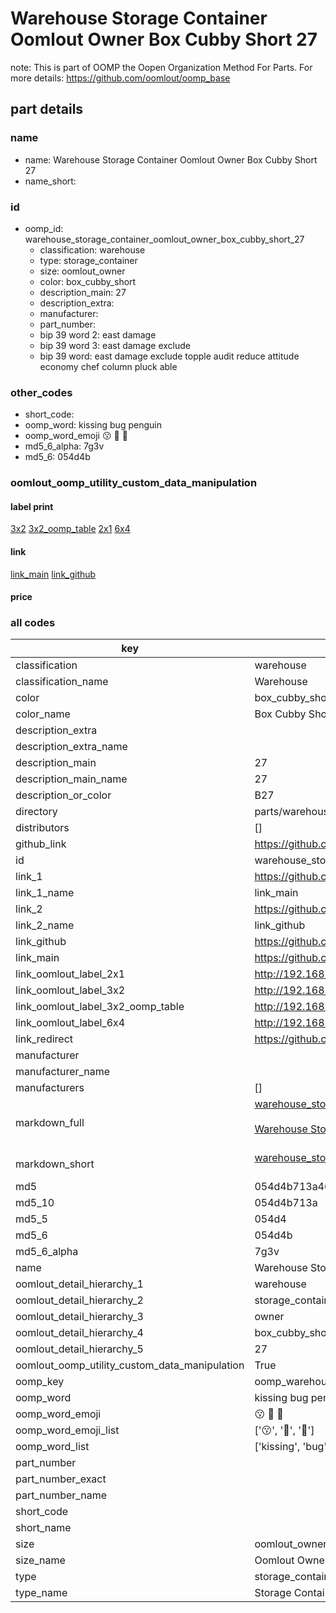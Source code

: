 # Warehouse Storage Container Oomlout Owner Box Cubby Short 27  

note: This is part of OOMP the Oopen Organization Method For Parts. For more details: https://github.com/oomlout/oomp_base

##  part details
  







### name
* name: Warehouse Storage Container Oomlout Owner Box Cubby Short 27
* name_short: 
### id
* oomp_id: warehouse_storage_container_oomlout_owner_box_cubby_short_27
  * classification: warehouse
  * type: storage_container
  * size: oomlout_owner
  * color: box_cubby_short
  * description_main: 27
  * description_extra: 
  * manufacturer: 
  * part_number: 
  * bip 39 word 2: east damage
  * bip 39 word 3: east damage exclude
  * bip 39 word: east damage exclude topple audit reduce attitude economy chef column pluck able

### other_codes
* short_code: 
* oomp_word: kissing bug penguin
* oomp_word_emoji :kissing: :bug: :penguin:
* md5_6_alpha: 7g3v
* md5_6: 054d4b






### oomlout_oomp_utility_custom_data_manipulation
#### label print
[3x2](http://192.168.1.245:1112/?label=oomp%207g3v)
[3x2_oomp_table](http://192.168.1.108:1112/?label=oomp%207g3v)
[2x1](http://192.168.1.242:1112/?label=oomp%207g3v)
[6x4](http://192.168.1.55:1112/?label=oomp%207g3v)    

#### link

[link_main](https://github.com/oomlout/oomlout_oomp_version_1_messy/tree/main/parts/warehouse_storage_container_oomlout_owner_box_cubby_short_27) [link_github](https://github.com/oomlout/oomlout_oomp_version_1_messy/tree/main/parts/warehouse_storage_container_oomlout_owner_box_cubby_short_27)                             

#### price







### all codes 
| key | value |  
| --- | --- |  
| classification | warehouse |  
| classification_name | Warehouse |  
| color | box_cubby_short |  
| color_name | Box Cubby Short |  
| description_extra |  |  
| description_extra_name |  |  
| description_main | 27 |  
| description_main_name | 27 |  
| description_or_color | B27 |  
| directory | parts/warehouse_storage_container_oomlout_owner_box_cubby_short_27 |  
| distributors | [] |  
| github_link | https://github.com/oomlout/oomlout_oomp_part_src/tree/main/parts/warehouse_storage_container_oomlout_owner_box_cubby_short_27 |  
| id | warehouse_storage_container_oomlout_owner_box_cubby_short_27 |  
| link_1 | https://github.com/oomlout/oomlout_oomp_version_1_messy/tree/main/parts/warehouse_storage_container_oomlout_owner_box_cubby_short_27 |  
| link_1_name | link_main |  
| link_2 | https://github.com/oomlout/oomlout_oomp_version_1_messy/tree/main/parts/warehouse_storage_container_oomlout_owner_box_cubby_short_27 |  
| link_2_name | link_github |  
| link_github | https://github.com/oomlout/oomlout_oomp_version_1_messy/tree/main/parts/warehouse_storage_container_oomlout_owner_box_cubby_short_27 |  
| link_main | https://github.com/oomlout/oomlout_oomp_version_1_messy/tree/main/parts/warehouse_storage_container_oomlout_owner_box_cubby_short_27 |  
| link_oomlout_label_2x1 | http://192.168.1.242:1112/?label=oomp%207g3v |  
| link_oomlout_label_3x2 | http://192.168.1.245:1112/?label=oomp%207g3v |  
| link_oomlout_label_3x2_oomp_table | http://192.168.1.108:1112/?label=oomp%207g3v |  
| link_oomlout_label_6x4 | http://192.168.1.55:1112/?label=oomp%207g3v |  
| link_redirect | https://github.com/oomlout/oomlout_oomp_version_1_messy/tree/main/parts/warehouse_storage_container_oomlout_owner_box_cubby_short_27 |  
| manufacturer |  |  
| manufacturer_name |  |  
| manufacturers | [] |  
| markdown_full | [warehouse_storage_container_oomlout_owner_box_cubby_short_27](none)<br>[](none)<br>[Warehouse Storage Container Oomlout Owner Box Cubby Short 27](none)<br><br> |  
| markdown_short | [warehouse_storage_container_oomlout_owner_box_cubby_short_27](none)<br><br> |  
| md5 | 054d4b713a4621d6d0078e529dcdc22d |  
| md5_10 | 054d4b713a |  
| md5_5 | 054d4 |  
| md5_6 | 054d4b |  
| md5_6_alpha | 7g3v |  
| name | Warehouse Storage Container Oomlout Owner Box Cubby Short 27 |  
| oomlout_detail_hierarchy_1 | warehouse |  
| oomlout_detail_hierarchy_2 | storage_container |  
| oomlout_detail_hierarchy_3 | owner |  
| oomlout_detail_hierarchy_4 | box_cubby_short |  
| oomlout_detail_hierarchy_5 | 27 |  
| oomlout_oomp_utility_custom_data_manipulation | True |  
| oomp_key | oomp_warehouse_storage_container_oomlout_owner_box_cubby_short_27 |  
| oomp_word | kissing bug penguin |  
| oomp_word_emoji | :kissing: :bug: :penguin: |  
| oomp_word_emoji_list | [':kissing:', ':bug:', ':penguin:'] |  
| oomp_word_list | ['kissing', 'bug', 'penguin'] |  
| part_number |  |  
| part_number_exact |  |  
| part_number_name |  |  
| short_code |  |  
| short_name |  |  
| size | oomlout_owner |  
| size_name | Oomlout Owner |  
| type | storage_container |  
| type_name | Storage Container |  
